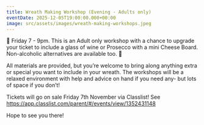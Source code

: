 ```yaml
---
title: Wreath Making Workshop (Evening - Adults only)
eventDate: 2025-12-05T19:00:00.000+00:00
image: src/assets/images/wreath-making-workshops.jpeg
---
```

🌲
Friday 7 - 9pm. This is an Adult only workshop with a chance to upgrade your ticket to include a glass of wine or Prosecco with a mini Cheese Board.
Non-alcoholic alternatives are available too.
🌲

All materials are provided, but you’re welcome to bring along anything extra or special you want to include in your wreath.
The workshops will be a relaxed environment with help and advice on hand if you need any- but lots of space if you don’t!

Tickets will go on sale Friday 7th November via Classlist! See https://app.classlist.com/parent/#/events/view/1352431148

Hope to see you there! 
